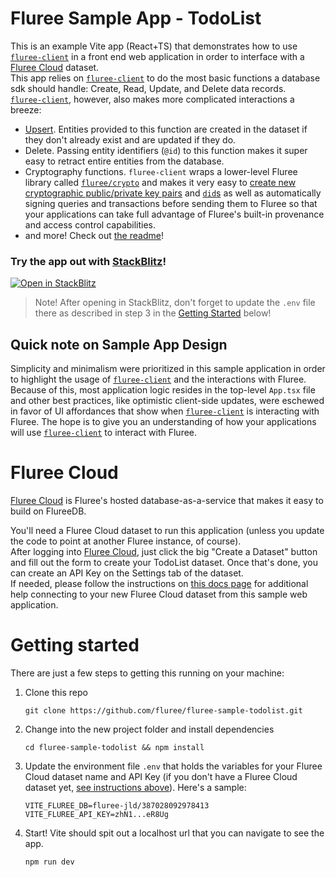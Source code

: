 # Fluree Sample App - TodoList

This is an example Vite app (React+TS) that demonstrates how to use [`fluree-client`](https://github.com/fluree/fluree-client) in a front end web application in order to interface with a [Fluree Cloud](https://data.flur.ee/) dataset.  
This app relies on [`fluree-client`](https://github.com/fluree/fluree-client) to do the most basic functions a database sdk should handle: Create, Read, Update, and Delete data records.  
[`fluree-client`](https://github.com/fluree/fluree-client), however, also makes more complicated interactions a breeze:
 - [Upsert](https://github.com/fluree/fluree-client#upsert). Entities provided to this function are created in the dataset if they don't already exist and are updated if they do.
 - Delete. Passing entity identifiers (`@id`) to this function makes it super easy to retract entire entities from the database.
 - Cryptography functions. `fluree-client` wraps a lower-level Fluree library called [`fluree/crypto`](https://github.com/fluree/fluree.crypto) and makes it very easy to [create new cryptographic public/private key pairs](https://github.com/fluree/fluree-client#generateKeyPair) and [`did`s](https://github.com/fluree/fluree-client?tab=readme-ov-file#getDid) as well as automatically signing queries and transactions before sending them to Fluree so that your applications can take full advantage of Fluree's built-in provenance and access control capabilities.
 - and more! Check out [the readme](https://github.com/fluree/fluree-client)!


### Try the app out with [StackBlitz](https://stackblitz.com/)!
[![Open in StackBlitz](https://developer.stackblitz.com/img/open_in_stackblitz.svg)](https://stackblitz.com/github/fluree/fluree-sample-todolist?title=Fluree%20Todo%20List%20Sample&file=.env)
> Note! After opening in StackBlitz, don't forget to update the `.env` file there as described in step 3 in the [Getting Started](#getting-started) below!

## Quick note on Sample App Design
Simplicity and minimalism were prioritized in this sample application in order to highlight the usage of [`fluree-client`](https://github.com/fluree/fluree-client) and the interactions with Fluree. Because of this, most application logic resides in the top-level `App.tsx` file and other best practices, like optimistic client-side updates, were eschewed in favor of UI affordances that show when [`fluree-client`](https://github.com/fluree/fluree-client) is interacting with Fluree. The hope is to give you an understanding of how your applications will use [`fluree-client`](https://github.com/fluree/fluree-client) to interact with Fluree.

# Fluree Cloud
[Fluree Cloud](https://data.flur.ee/) is Fluree's hosted database-as-a-service that makes it easy to build on FlureeDB.  

You'll need a Fluree Cloud dataset to run this application (unless you update the code to point at another Fluree instance, of course).  
After logging into [Fluree Cloud](https://data.flur.ee/), just click the big "Create a Dataset" button and fill out the form to create your TodoList dataset. Once that's done, you can create an API Key on the Settings tab of the dataset.  
If needed, please follow the instructions on [this docs page](https://developers.flur.ee/docs/nexus/topics/integrating-clients-with-datasets/) for additional help connecting to your new Fluree Cloud dataset from this sample web application.

# Getting started
There are just a few steps to getting this running on your machine:

1. Clone this repo
   ```
   git clone https://github.com/fluree/fluree-sample-todolist.git
   ```
2. Change into the new project folder and install dependencies
   ```
   cd fluree-sample-todolist && npm install
   ```
3. Update the environment file `.env` that holds the variables for your Fluree Cloud dataset name and API Key (if you don't have a Fluree Cloud dataset yet, [see instructions above](#fluree-cloud)). Here's a sample:
   ```
   VITE_FLUREE_DB=fluree-jld/387028092978413
   VITE_FLUREE_API_KEY=zhN1...eR8Ug
   ```
4. Start! Vite should spit out a localhost url that you can navigate to see the app.
   ```
   npm run dev
   ```

